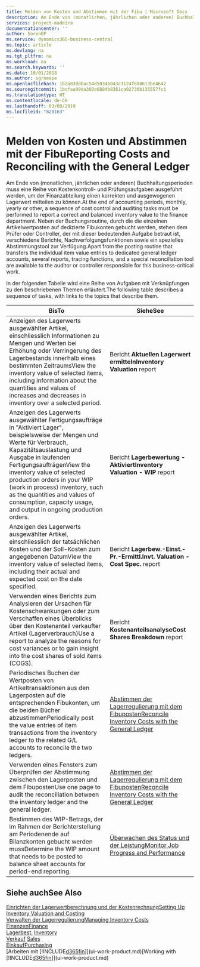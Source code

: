 ```yaml
---
title: Melden von Kosten und Abstimmen mit der Fibu | Microsoft Docs
description: Am Ende von (monatlichen, jährlichen oder anderen) Buchhaltungsperioden muss eine Reihe von Kostenkontroll- und Prüfungsaufgaben ausgeführt werden, um der Finanzabteilung einen korrekten und ausgewogenen Lagerwert mitteilen zu können. Neben der Buchungsroutine, durch die die einzelnen Artikelwertposten auf dedizierte Fibukonten gebucht werden, stehen dem Prüfer oder Controller, der mit dieser bedeutenden Aufgabe betraut ist, verschiedene Berichte, Nachverfolgungsfunktionen sowie ein spezielles Abstimmungstool zur Verfügung.
services: project-madeira
documentationcenter: ''
author: SorenGP
ms.service: dynamics365-business-central
ms.topic: article
ms.devlang: na
ms.tgt_pltfrm: na
ms.workload: na
ms.search.keywords: ''
ms.date: 10/01/2018
ms.author: sgroespe
ms.openlocfilehash: 1b2a83ddbac54d5034b043c3124f698613be4642
ms.sourcegitcommit: 1bcfaa99ea302e6b84b8361ca02730b135557fc1
ms.translationtype: HT
ms.contentlocale: de-CH
ms.lasthandoff: 03/08/2019
ms.locfileid: "820163"
---
```

# <a name="reporting-costs-and-reconciling-with-the-general-ledger"></a><span data-ttu-id="d1fee-104">Melden von Kosten und Abstimmen mit der Fibu</span><span class="sxs-lookup"><span data-stu-id="d1fee-104">Reporting Costs and Reconciling with the General Ledger</span></span>
<span data-ttu-id="d1fee-105">Am Ende von (monatlichen, jährlichen oder anderen) Buchhaltungsperioden muss eine Reihe von Kostenkontroll- und Prüfungsaufgaben ausgeführt werden, um der Finanzabteilung einen korrekten und ausgewogenen Lagerwert mitteilen zu können.</span><span class="sxs-lookup"><span data-stu-id="d1fee-105">At the end of accounting periods, monthly, yearly or other, a sequence of cost control and auditing tasks must be performed to report a correct and balanced inventory value to the finance department.</span></span> <span data-ttu-id="d1fee-106">Neben der Buchungsroutine, durch die die einzelnen Artikelwertposten auf dedizierte Fibukonten gebucht werden, stehen dem Prüfer oder Controller, der mit dieser bedeutenden Aufgabe betraut ist, verschiedene Berichte, Nachverfolgungsfunktionen sowie ein spezielles Abstimmungstool zur Verfügung.</span><span class="sxs-lookup"><span data-stu-id="d1fee-106">Apart from the posting routine that transfers the individual item value entries to dedicated general ledger accounts, several reports, tracing functions, and a special reconciliation tool are available to the auditor or controller responsible for this business-critical work.</span></span>  

 <span data-ttu-id="d1fee-107">In der folgenden Tabelle wird eine Reihe von Aufgaben mit Verknüpfungen zu den beschriebenen Themen erläutert.</span><span class="sxs-lookup"><span data-stu-id="d1fee-107">The following table describes a sequence of tasks, with links to the topics that describe them.</span></span>   

|<span data-ttu-id="d1fee-108">**Bis**</span><span class="sxs-lookup"><span data-stu-id="d1fee-108">**To**</span></span>|<span data-ttu-id="d1fee-109">**Siehe**</span><span class="sxs-lookup"><span data-stu-id="d1fee-109">**See**</span></span>|  
|------------|-------------|  
|<span data-ttu-id="d1fee-110">Anzeigen des Lagerwerts ausgewählter Artikel, einschliesslich Informationen zu Mengen und Werten bei Erhöhung oder Verringerung des Lagerbestands innerhalb eines bestimmten Zeitraums</span><span class="sxs-lookup"><span data-stu-id="d1fee-110">View the inventory value of selected items, including information about the quantities and values of increases and decreases in inventory over a selected period.</span></span>|<span data-ttu-id="d1fee-111">Bericht **Aktuellen Lagerwert ermitteln**</span><span class="sxs-lookup"><span data-stu-id="d1fee-111">**Inventory Valuation** report</span></span>|  
|<span data-ttu-id="d1fee-112">Anzeigen des Lagerwerts ausgewählter Fertigungsaufträge in "Aktiviert Lager", beispielsweise der Mengen und Werte für Verbrauch, Kapazitätsauslastung und Ausgabe in laufenden Fertigungsaufträgen</span><span class="sxs-lookup"><span data-stu-id="d1fee-112">View the inventory value of selected production orders in your WIP (work in process) inventory, such as the quantities and values of consumption, capacity usage, and output in ongoing production orders.</span></span>|<span data-ttu-id="d1fee-113">Bericht **Lagerbewertung - Aktiviert**</span><span class="sxs-lookup"><span data-stu-id="d1fee-113">**Inventory Valuation - WIP** report</span></span>|  
|<span data-ttu-id="d1fee-114">Anzeigen des Lagerwerts ausgewählter Artikel, einschliesslich der tatsächlichen Kosten und der Soll-Kosten zum angegebenen Datum</span><span class="sxs-lookup"><span data-stu-id="d1fee-114">View the inventory value of selected items, including their actual and expected cost on the date specified.</span></span>|<span data-ttu-id="d1fee-115">Bericht **Lagerbew.-Einst.-Pr.-Ermittl.**</span><span class="sxs-lookup"><span data-stu-id="d1fee-115">**Invt. Valuation - Cost Spec.** report</span></span>|  
|<span data-ttu-id="d1fee-116">Verwenden eines Berichts zum Analysieren der Ursachen für Kostenschwankungen oder zum Verschaffen eines Überblicks über den Kostenanteil verkaufter Artikel (Lagerverbrauch)</span><span class="sxs-lookup"><span data-stu-id="d1fee-116">Use a report to analyze the reasons for cost variances or to gain insight into the cost shares of sold items (COGS).</span></span>|<span data-ttu-id="d1fee-117">Bericht **Kostenanteilsanalyse**</span><span class="sxs-lookup"><span data-stu-id="d1fee-117">**Cost Shares Breakdown** report</span></span>|  
|<span data-ttu-id="d1fee-118">Periodisches Buchen der Wertposten von Artikeltransaktionen aus den Lagerposten auf die entsprechenden Fibukonten, um die beiden Bücher abzustimmen</span><span class="sxs-lookup"><span data-stu-id="d1fee-118">Periodically post the value entries of item transactions from the inventory ledger to the related G/L accounts to reconcile the two ledgers.</span></span>|[<span data-ttu-id="d1fee-119">Abstimmen der Lagerregulierung mit dem Fibuposten</span><span class="sxs-lookup"><span data-stu-id="d1fee-119">Reconcile Inventory Costs with the General Ledger</span></span>](finance-how-to-post-inventory-costs-to-the-general-ledger.md)|  
|<span data-ttu-id="d1fee-120">Verwenden eines Fensters zum Überprüfen der Abstimmung zwischen den Lagerposten und dem Fibuposten</span><span class="sxs-lookup"><span data-stu-id="d1fee-120">Use one page to audit the reconciliation between the inventory ledger and the general ledger.</span></span>|[<span data-ttu-id="d1fee-121">Abstimmen der Lagerregulierung mit dem Fibuposten</span><span class="sxs-lookup"><span data-stu-id="d1fee-121">Reconcile Inventory Costs with the General Ledger</span></span>](finance-how-to-post-inventory-costs-to-the-general-ledger.md)|  
|<span data-ttu-id="d1fee-122">Bestimmen des WIP-Betrags, der im Rahmen der Berichterstellung am Periodenende auf Bilanzkonten gebucht werden muss</span><span class="sxs-lookup"><span data-stu-id="d1fee-122">Determine the WIP amount that needs to be posted to balance sheet accounts for period-end reporting.</span></span>|[<span data-ttu-id="d1fee-123">Überwachen des Status und der Leistung</span><span class="sxs-lookup"><span data-stu-id="d1fee-123">Monitor Job Progress and Performance</span></span>](projects-how-monitor-progress-performance.md)|

## <a name="see-also"></a><span data-ttu-id="d1fee-124">Siehe auch</span><span class="sxs-lookup"><span data-stu-id="d1fee-124">See Also</span></span>  
[<span data-ttu-id="d1fee-125">Einrichten der Lagerwertberechnung und der Kostenrechnung</span><span class="sxs-lookup"><span data-stu-id="d1fee-125">Setting Up Inventory Valuation and Costing</span></span>](finance-set-up-inventory-valuation-and-costing.md)  
[<span data-ttu-id="d1fee-126">Verwalten der Lagerregulierung</span><span class="sxs-lookup"><span data-stu-id="d1fee-126">Managing Inventory Costs</span></span>](finance-manage-inventory-costs.md)  
[<span data-ttu-id="d1fee-127">Finanzen</span><span class="sxs-lookup"><span data-stu-id="d1fee-127">Finance</span></span>](finance.md)  
<span data-ttu-id="d1fee-128">[Lagerbest.](inventory-manage-inventory.md) </span><span class="sxs-lookup"><span data-stu-id="d1fee-128">[Inventory](inventory-manage-inventory.md) </span></span>  
<span data-ttu-id="d1fee-129">[Verkauf](sales-manage-sales.md) </span><span class="sxs-lookup"><span data-stu-id="d1fee-129">[Sales](sales-manage-sales.md) </span></span>  
[<span data-ttu-id="d1fee-130">Einkauf</span><span class="sxs-lookup"><span data-stu-id="d1fee-130">Purchasing</span></span>](purchasing-manage-purchasing.md)  
<span data-ttu-id="d1fee-131">[Arbeiten mit [!INCLUDE[d365fin](includes/d365fin_md.md)]](ui-work-product.md)</span><span class="sxs-lookup"><span data-stu-id="d1fee-131">[Working with [!INCLUDE[d365fin](includes/d365fin_md.md)]](ui-work-product.md)</span></span>
